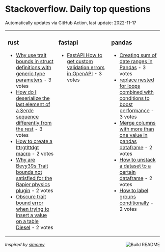 # Stackoverflow. Daily top questions 

Automatically updates via GitHub Action, last update: <!-- date starts -->2022-11-17<!-- date ends -->


<table><tr><td valign="top" width="33%">

### rust
<!-- rust starts -->
* [Why use trait bounds in struct definitions with generic type parameters](https://stackoverflow.com/questions/74454620/why-use-trait-bounds-in-struct-definitions-with-generic-type-parameters) - 3 votes
* [How do I deserialize the last element of a Serde sequence differently from the rest](https://stackoverflow.com/questions/74461366/how-do-i-deserialize-the-last-element-of-a-serde-sequence-differently-from-the-r) - 3 votes
* [How to create a lttrgtlttdgt macro](https://stackoverflow.com/questions/74459580/how-to-create-a-trtd-macro) - 2 votes
* [Why are Bevy39s Trait bounds not satisfied for the Rapier physics plugin](https://stackoverflow.com/questions/74454850/why-are-bevys-trait-bounds-not-satisfied-for-the-rapier-physics-plugin) - 2 votes
* [Obscure trait bound error when trying to insert a value on a table Diesel](https://stackoverflow.com/questions/74481887/obscure-trait-bound-error-when-trying-to-insert-a-value-on-a-table-diesel) - 2 votes
<!-- rust ends -->
</td><td valign="top" width="34%">


### fastapi
<!-- fastapi starts -->
* [FastAPI How to get custom validation errors in OpenAPI](https://stackoverflow.com/questions/74480586/fastapi-how-to-get-custom-validation-errors-in-openapi) - 3 votes
<!-- fastapi ends -->
</td><td valign="top" width="34%">


### pandas
<!-- pandas starts -->
* [Creating sum of date ranges in Pandas](https://stackoverflow.com/questions/74460294/creating-sum-of-date-ranges-in-pandas) - 3 votes
* [replace nested for loops combined with conditions to boost performance](https://stackoverflow.com/questions/74479770/replace-nested-for-loops-combined-with-conditions-to-boost-performance) - 3 votes
* [Merge columns with more than one value in pandas dataframe](https://stackoverflow.com/questions/74474220/merge-columns-with-more-than-one-value-in-pandas-dataframe) - 2 votes
* [How to unstack a dataset to a certain dataframe](https://stackoverflow.com/questions/74481613/how-to-unstack-a-dataset-to-a-certain-dataframe) - 2 votes
* [How to label groups conditionally](https://stackoverflow.com/questions/74481307/how-to-label-groups-conditionally) - 2 votes
<!-- pandas ends -->
</td></tr></table>

<a href="https://github.com/hp0404/hp0404/actions"><img src="https://github.com/hp0404/hp0404/workflows/Build%20README/badge.svg" align="right" alt="Build README"></a> <p>*Inspired by  [simonw](https://github.com/simonw/simonw)*</p>
